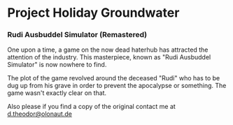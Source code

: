 # Project Holiday Groundwater
### Rudi Ausbuddel Simulator (Remastered) 


One upon a time, a game on the now dead haterhub has attracted the attention of the industry. This masterpiece, known as "Rudi Ausbuddel Simulator" is now nowhere to find.

The plot of the game revolved around the deceased "Rudi" who has to be dug up from his grave in order to prevent the apocalypse or something. The game wasn't exactly clear on that.

Also please if you find a copy of the original contact me at d.theodor@olonaut.de
